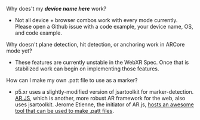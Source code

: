 Why does't my ___device name here___ work?

- Not all device + browser combos work with every mode currently. Please open a Github issue with a code example, your device name, OS, and code example.

Why doesn't plane detection, hit detection, or anchoring work in ARCore mode yet?

- These features are currently unstable in the WebXR Spec. Once that is stabilized work can begin on implementing those features.

How can I make my own .patt file to use as a marker?

- p5.xr uses a slightly-modified version of jsartoolkit for marker-detection. [AR.JS](https://github.com/jeromeetienne/AR.js), which is another, more robust AR framework for the web, also uses jsartoolkit. Jerome Etienne, the initiator of AR.js, [hosts an awesome tool that can be used to make .patt files](https://jeromeetienne.github.io/AR.js/three.js/examples/marker-training/examples/generator.html).